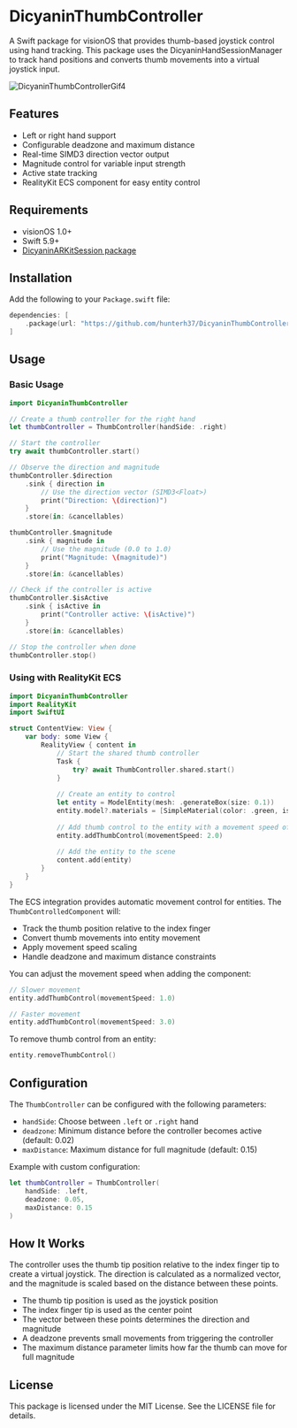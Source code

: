 # DicyaninThumbController

A Swift package for visionOS that provides thumb-based joystick control using hand tracking. This package uses the DicyaninHandSessionManager to track hand positions and converts thumb movements into a virtual joystick input.

![DicyaninThumbControllerGif4](https://github.com/user-attachments/assets/d0d9fef3-cdb1-4b9b-9209-c8b4ceefa032)



## Features

- Left or right hand support
- Configurable deadzone and maximum distance
- Real-time SIMD3 direction vector output
- Magnitude control for variable input strength
- Active state tracking
- RealityKit ECS component for easy entity control

## Requirements

- visionOS 1.0+
- Swift 5.9+
- [DicyaninARKitSession package](https://github.com/hunterh37/DicyaninARKitSession)

## Installation

Add the following to your `Package.swift` file:

```swift
dependencies: [
    .package(url: "https://github.com/hunterh37/DicyaninThumbController.git", from: "1.0.0")
]
```

## Usage

### Basic Usage

```swift
import DicyaninThumbController

// Create a thumb controller for the right hand
let thumbController = ThumbController(handSide: .right)

// Start the controller
try await thumbController.start()

// Observe the direction and magnitude
thumbController.$direction
    .sink { direction in
        // Use the direction vector (SIMD3<Float>)
        print("Direction: \(direction)")
    }
    .store(in: &cancellables)

thumbController.$magnitude
    .sink { magnitude in
        // Use the magnitude (0.0 to 1.0)
        print("Magnitude: \(magnitude)")
    }
    .store(in: &cancellables)

// Check if the controller is active
thumbController.$isActive
    .sink { isActive in
        print("Controller active: \(isActive)")
    }
    .store(in: &cancellables)

// Stop the controller when done
thumbController.stop()
```

### Using with RealityKit ECS

```swift
import DicyaninThumbController
import RealityKit
import SwiftUI

struct ContentView: View {
    var body: some View {
        RealityView { content in
            // Start the shared thumb controller
            Task {
                try? await ThumbController.shared.start()
            }
            
            // Create an entity to control
            let entity = ModelEntity(mesh: .generateBox(size: 0.1))
            entity.model?.materials = [SimpleMaterial(color: .green, isMetallic: false)]
            
            // Add thumb control to the entity with a movement speed of 2.0
            entity.addThumbControl(movementSpeed: 2.0)
            
            // Add the entity to the scene
            content.add(entity)
        }
    }
}
```

The ECS integration provides automatic movement control for entities. The `ThumbControlledComponent` will:
- Track the thumb position relative to the index finger
- Convert thumb movements into entity movement
- Apply movement speed scaling
- Handle deadzone and maximum distance constraints

You can adjust the movement speed when adding the component:
```swift
// Slower movement
entity.addThumbControl(movementSpeed: 1.0)

// Faster movement
entity.addThumbControl(movementSpeed: 3.0)
```

To remove thumb control from an entity:
```swift
entity.removeThumbControl()
```

## Configuration

The `ThumbController` can be configured with the following parameters:

- `handSide`: Choose between `.left` or `.right` hand
- `deadzone`: Minimum distance before the controller becomes active (default: 0.02)
- `maxDistance`: Maximum distance for full magnitude (default: 0.15)

Example with custom configuration:

```swift
let thumbController = ThumbController(
    handSide: .left,
    deadzone: 0.05,
    maxDistance: 0.15
)
```

## How It Works

The controller uses the thumb tip position relative to the index finger tip to create a virtual joystick. The direction is calculated as a normalized vector, and the magnitude is scaled based on the distance between these points.

- The thumb tip position is used as the joystick position
- The index finger tip is used as the center point
- The vector between these points determines the direction and magnitude
- A deadzone prevents small movements from triggering the controller
- The maximum distance parameter limits how far the thumb can move for full magnitude

## License

This package is licensed under the MIT License. See the LICENSE file for details. 
